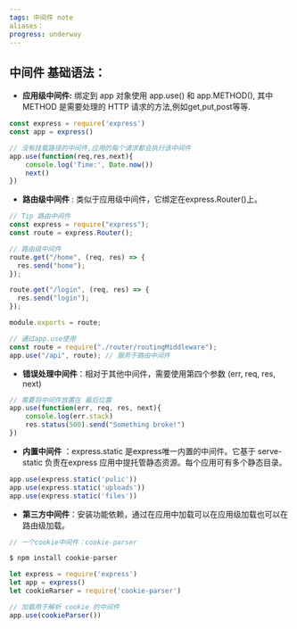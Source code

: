 ```yaml
---
tags: 中间件 note
aliases：
progress: underway
---
```


## 中间件 基础语法：
- **应用级中间件:** 绑定到 app 对象使用 app.use() 和 app.METHOD(), 其中 METHOD 是需要处理的 HTTP 请求的方法,例如get,put,post等等.
```js
const express = require('express')
const app = express()

// 没有挂载路径的中间件,应用的每个请求都会执行该中间件
app.use(function(req,res,next){
	console.log('Time:', Date.now())
	next()
})
```

- **路由级中间件** : 类似于应用级中间件，它绑定在express.Router()上。
```js
// Tip 路由中间件
const express = require("express");
const route = express.Router();

// 路由级中间件
route.get("/home", (req, res) => {
  res.send("home");
});

route.get("/login", (req, res) => {
  res.send("login");
});

module.exports = route;

// 通过app.use使用
const route = require("./router/routingMiddleware");
app.use("/api", route); // 服务于路由中间件
```

- **错误处理中间件**：相对于其他中间件，需要使用第四个参数 (err, req, res, next)
```js
// 需要将中间件放置在 最后位置
app.use(function(err, req, res, next){
	console.log(err.stack)
	res.status(500).send("Something broke!")
})
```

- **内置中间件** ：express.static 是express唯一内置的中间件。它基于 serve-static 负责在express 应用中提托管静态资源。每个应用可有多个静态目录。
```js
app.use(express.static('pulic'))
app.use(express.static('uploads'))
app.use(express.static('files'))
```

- **第三方中间件**：安装功能依赖，通过在应用中加载可以在应用级加载也可以在路由级加载。
```js
// 一个cookie中间件：cookie-parser

$ npm install cookie-parser

let express = require('express')
let app = express()
let cookieRarser = require('cookie-parser')

// 加载用于解析 cookie 的中间件
app.use(cookieParser())
```